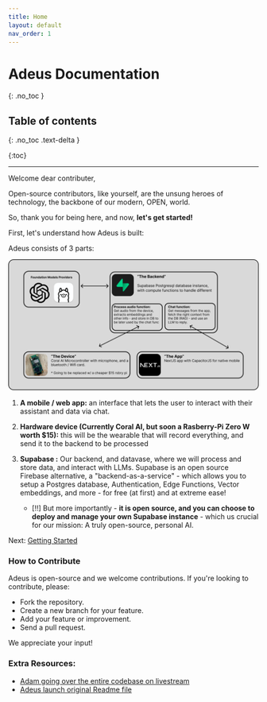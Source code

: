 ```yaml
---
title: Home
layout: default
nav_order: 1
---
```


# Adeus Documentation

{: .no_toc }

## Table of contents

{: .no_toc .text-delta }

{:toc}

---

Welcome dear contributer,

Open-source contributors, like yourself, are the unsung heroes of technology, the backbone of our modern, OPEN, world.

So, thank you for being here, and now, **let's get started!**

First, let's understand how Adeus is built:

Adeus consists of 3 parts:

![ADeus diagram](./images/adeus_diagram.png)

1. **A mobile / web app:**
   an interface that lets the user to interact with their assistant and data via chat.

2. **Hardware device (Currently Coral AI, but soon a Rasberry-Pi Zero W worth $15):** this will be the wearable that will record everything, and send it to the backend to be processed
3. **Supabase :** Our backend, and datavase, where we will process and store data, and interact with LLMs.
   Supabase is an open source Firebase alternative, a "backend-as-a-service" - which allows you to setup a Postgres database, Authentication, Edge Functions, Vector embeddings, and more - for free (at first) and at extreme ease!
   - [!!] But more importantly - **it is open source, and you can choose to deploy and manage your own Supabase instance** - which us crucial for our mission: A truly open-source, personal AI.

Next: [Getting Started](https://docs.adeus.ai/getting_started.html)

### How to Contribute

Adeus is open-source and we welcome contributions. If you're looking to contribute, please:

- Fork the repository.
- Create a new branch for your feature.
- Add your feature or improvement.
- Send a pull request.

We appreciate your input!

### Extra Resources:

- [Adam going over the entire codebase on livestream](https://www.youtube.com/watch?v=NoKahoN7nYE)
- [Adeus launch original Readme file](https://docs.adeus.ai/archive/launch_readme.html)
